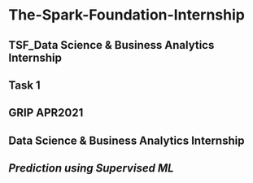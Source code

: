 # The-Spark-Foundation-Internship
## TSF_Data Science &amp; Business Analytics Internship
## Task 1
 ## GRIP APR2021
 ## Data Science & Business Analytics Internship
 ## ***Prediction using Supervised ML***
